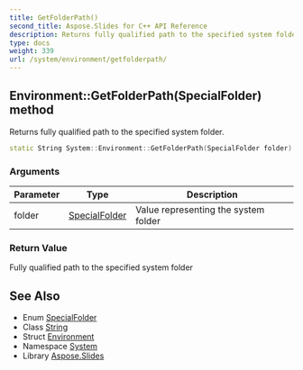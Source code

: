 ```yaml
---
title: GetFolderPath()
second_title: Aspose.Slides for C++ API Reference
description: Returns fully qualified path to the specified system folder.
type: docs
weight: 339
url: /system/environment/getfolderpath/
---
```

## Environment::GetFolderPath(SpecialFolder) method


Returns fully qualified path to the specified system folder.

```cpp
static String System::Environment::GetFolderPath(SpecialFolder folder)
```


### Arguments

| Parameter | Type | Description |
| --- | --- | --- |
| folder | [SpecialFolder](../specialfolder/) | Value representing the system folder |

### Return Value

Fully qualified path to the specified system folder

## See Also

* Enum [SpecialFolder](../specialfolder/)
* Class [String](../../string/)
* Struct [Environment](../)
* Namespace [System](../../)
* Library [Aspose.Slides](../../../)